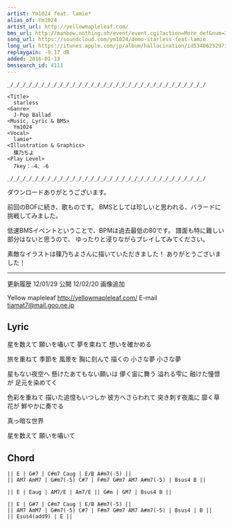 ```yaml
---
artist: Ym1024 feat. lamie*
alias_of: Ym1024
artist_url: http://yellowmapleleaf.com/
bms_url: http://manbow.nothing.sh/event/event.cgi?action=More_def&num=37&event=76
song_url: https://soundcloud.com/ym1024/demo-starless-feat-lamie
long_url: https://itunes.apple.com/jp/album/hallucination/id534062529?i=534062595
replaygain: -9.17 dB
added: 2016-01-13
bmssearch_id: 4111
---
```


    _/_/_/_/_/_/_/_/_/_/_/_/_/_/_/_/_/_/_/_/_/_/_/_/_/_/_/_/_/_/_/_/

    <Title>
      starless
    <Ganre>
      J-Pop Ballad
    <Music, Lyric & BMS>
      Ym1024
    <Vocal>
      lamie*
    <Illustration & Graphics>
      篠乃ちよ
    <Play Level>
      7key：☆4、☆6

    _/_/_/_/_/_/_/_/_/_/_/_/_/_/_/_/_/_/_/_/_/_/_/_/_/_/_/_/_/_/_/_/

ダウンロードありがとうございます。

前回のBOFに続き、歌ものです。
BMSとしては珍しいと思われる、バラードに挑戦してみました。

低速BMSイベントということで、BPMは過去最低の80です。
譜面も特に難しい部分はないと思うので、
ゆったりと浸りながらプレイしてみてください。

素敵なイラストは篠乃ちよさんに描いていただきました！
ありがとうございました！

----

更新履歴
12/01/29 公開
12/02/20 画像追加

Yellow mapleleaf
http://yellowmapleleaf.com/
E-mail tiamat7@mail.goo.ne.jp

## Lyric

星を数えて 願いを囁いて
夢を束ねて 想いを確かめる

旅を重ねて 季節を 風景を
胸に刻んで 描くの 小さな夢 小さな夢

星もない夜空へ
懸けたあてもない願いは 儚く宙に舞う
溢れる雫に 融けた憧憬が 足元を染めてく

色彩を重ねて
描いた追憶もいつしか 彼方へさらわれて
突き刺す夜風に 靡く草花が 鮮やかに奏でる

真っ暗な世界

星を数えて 願いを囁いて

## Chord

    || E | G#7 | C#m7 Caug | E/B A#m7(-5) ||
    || AM7 AmM7 | G#m7(-5) C#7 | F#m7 G#m7 AM7 A#m7(-5) | Bsus4 B ||

    || E | Eaug | AM7/E | Am7/E || G#m | GM7 | Bsus4 B ||

    || E | G#7 | C#m7 Caug | E/B A#m7(-5) ||
    || AM7 AmM7 | G#m7(-5) C#7 | F#m7 G#m7 AM7 A#m7(-5) | Bsus4 | B ||
    || Esus4(add9) | E ||
